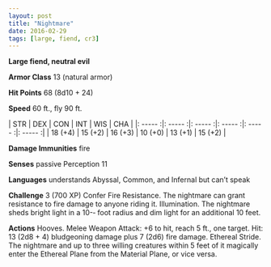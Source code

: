 ```yaml
---
layout: post
title: "Nightmare"
date: 2016-02-29
tags: [large, fiend, cr3]
---
```


**Large fiend, neutral evil**

**Armor Class** 13 (natural armor)

**Hit Points** 68 (8d10 + 24)

**Speed** 60 ft., fly 90 ft.

|   STR   |   DEX   |   CON   |   INT   |   WIS   |   CHA   |
|: ----- :|: ----- :|: ----- :|: ----- :|: ----- :|: ----- :|
| 18 (+4) | 15 (+2) | 16 (+3) | 10 (+0) | 13 (+1) | 15 (+2) |

**Damage Immunities** fire 

**Senses** passive Perception 11 

**Languages** understands Abyssal, Common, and Infernal but can’t speak 

**Challenge** 3 (700 XP) Confer Fire Resistance. The nightmare can grant resistance to fire damage to anyone riding it. Illumination. The nightmare sheds bright light in a 10-­‐ foot radius and dim light for an additional 10 feet. 

**Actions** Hooves. Melee Weapon Attack: +6 to hit, reach 5 ft., one target. Hit: 13 (2d8 + 4) bludgeoning damage plus 7 (2d6) fire damage. Ethereal Stride. The nightmare and up to three willing creatures within 5 feet of it magically enter the Ethereal Plane from the Material Plane, or vice versa.